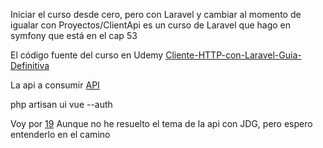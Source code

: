 Iniciar el curso desde cero, pero con Laravel y cambiar al momento de igualar con
Proyectos/ClientApi es un curso de Laravel que hago en symfony que está en el cap 53

El código fuente del curso en Udemy
[Cliente-HTTP-con-Laravel-Guia-Definitiva](https://github.com/JuanDMeGon/Cliente-HTTP-con-Laravel-Guia-Definitiva)

La api a consumir
[API](https://laravelapi.juandmegon.com/)


php artisan ui vue --auth

Voy por
[19](https://www.udemy.com/course/cliente-http-peticiones-laravel-guzzle-consumir-apis-servicios/learn/lecture/14256928#questions)
Aunque no he resuelto el tema de la api con JDG, pero espero entenderlo en el camino
